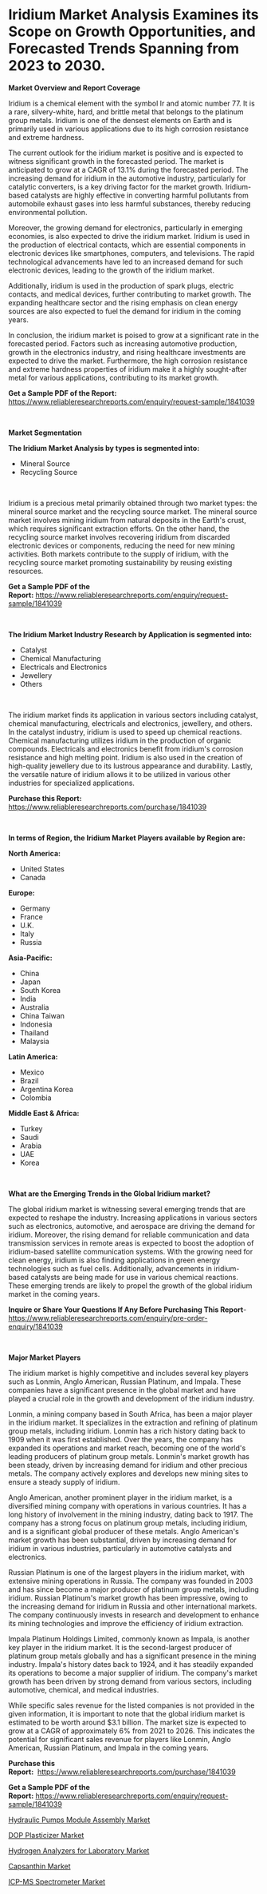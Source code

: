 <p><h1>Iridium Market Analysis Examines its Scope on Growth Opportunities, and Forecasted Trends Spanning from 2023 to 2030.</h1></p><p><strong>Market Overview and Report Coverage</strong></p>
<p><p>Iridium is a chemical element with the symbol Ir and atomic number 77. It is a rare, silvery-white, hard, and brittle metal that belongs to the platinum group metals. Iridium is one of the densest elements on Earth and is primarily used in various applications due to its high corrosion resistance and extreme hardness.</p><p>The current outlook for the iridium market is positive and is expected to witness significant growth in the forecasted period. The market is anticipated to grow at a CAGR of 13.1% during the forecasted period. The increasing demand for iridium in the automotive industry, particularly for catalytic converters, is a key driving factor for the market growth. Iridium-based catalysts are highly effective in converting harmful pollutants from automobile exhaust gases into less harmful substances, thereby reducing environmental pollution.</p><p>Moreover, the growing demand for electronics, particularly in emerging economies, is also expected to drive the iridium market. Iridium is used in the production of electrical contacts, which are essential components in electronic devices like smartphones, computers, and televisions. The rapid technological advancements have led to an increased demand for such electronic devices, leading to the growth of the iridium market.</p><p>Additionally, iridium is used in the production of spark plugs, electric contacts, and medical devices, further contributing to market growth. The expanding healthcare sector and the rising emphasis on clean energy sources are also expected to fuel the demand for iridium in the coming years.</p><p>In conclusion, the iridium market is poised to grow at a significant rate in the forecasted period. Factors such as increasing automotive production, growth in the electronics industry, and rising healthcare investments are expected to drive the market. Furthermore, the high corrosion resistance and extreme hardness properties of iridium make it a highly sought-after metal for various applications, contributing to its market growth.</p></p>
<p><strong>Get a Sample PDF of the Report:</strong> <a href="https://www.reliableresearchreports.com/enquiry/request-sample/1841039">https://www.reliableresearchreports.com/enquiry/request-sample/1841039</a></p>
<p>&nbsp;</p>
<p><strong>Market Segmentation</strong></p>
<p><strong>The Iridium Market Analysis by types is segmented into:</strong></p>
<p><ul><li>Mineral Source</li><li>Recycling Source</li></ul></p>
<p>&nbsp;</p>
<p><p>Iridium is a precious metal primarily obtained through two market types: the mineral source market and the recycling source market. The mineral source market involves mining iridium from natural deposits in the Earth's crust, which requires significant extraction efforts. On the other hand, the recycling source market involves recovering iridium from discarded electronic devices or components, reducing the need for new mining activities. Both markets contribute to the supply of iridium, with the recycling source market promoting sustainability by reusing existing resources.</p></p>
<p><strong>Get a Sample PDF of the Report:</strong>&nbsp;<a href="https://www.reliableresearchreports.com/enquiry/request-sample/1841039">https://www.reliableresearchreports.com/enquiry/request-sample/1841039</a></p>
<p>&nbsp;</p>
<p><strong>The Iridium Market Industry Research by Application is segmented into:</strong></p>
<p><ul><li>Catalyst</li><li>Chemical Manufacturing</li><li>Electricals and Electronics</li><li>Jewellery</li><li>Others</li></ul></p>
<p>&nbsp;</p>
<p><p>The iridium market finds its application in various sectors including catalyst, chemical manufacturing, electricals and electronics, jewellery, and others. In the catalyst industry, iridium is used to speed up chemical reactions. Chemical manufacturing utilizes iridium in the production of organic compounds. Electricals and electronics benefit from iridium's corrosion resistance and high melting point. Iridium is also used in the creation of high-quality jewellery due to its lustrous appearance and durability. Lastly, the versatile nature of iridium allows it to be utilized in various other industries for specialized applications.</p></p>
<p><strong>Purchase this Report:</strong>&nbsp; <a href="https://www.reliableresearchreports.com/purchase/1841039">https://www.reliableresearchreports.com/purchase/1841039</a></p>
<p>&nbsp;</p>
<p><strong>In terms of Region, the Iridium Market Players available by Region are:</strong></p>
<p>
    <p> <strong> North America: </strong>
        <ul>
            <li>United States</li>
            <li>Canada</li>
        </ul>
        </p> 
    <p> <strong> Europe: </strong>
        <ul>
            <li>Germany</li>
            <li>France</li>
            <li>U.K.</li>
            <li>Italy</li>
            <li>Russia</li>
        </ul>
        </p> 
    <p> <strong> Asia-Pacific: </strong>
        <ul>
            <li>China</li>
            <li>Japan</li>
            <li>South Korea</li>
            <li>India</li>
            <li>Australia</li>
            <li>China Taiwan</li>
            <li>Indonesia</li>
            <li>Thailand</li>
            <li>Malaysia</li>
        </ul>
        </p> 
    <p> <strong> Latin America: </strong>
        <ul>
            <li>Mexico</li>
            <li>Brazil</li>
            <li>Argentina Korea</li>
            <li>Colombia</li>
        </ul>
        </p> 
    <p> <strong> Middle East & Africa: </strong>
        <ul>
            <li>Turkey</li>
            <li>Saudi</li>
            <li>Arabia</li>
            <li>UAE</li>
            <li>Korea</li>
        </ul>
    </p>
    </p>
<p>&nbsp;</p>
<p><strong>What are the Emerging Trends in the Global Iridium market?</strong></p>
<p><p>The global iridium market is witnessing several emerging trends that are expected to reshape the industry. Increasing applications in various sectors such as electronics, automotive, and aerospace are driving the demand for iridium. Moreover, the rising demand for reliable communication and data transmission services in remote areas is expected to boost the adoption of iridium-based satellite communication systems. With the growing need for clean energy, iridium is also finding applications in green energy technologies such as fuel cells. Additionally, advancements in iridium-based catalysts are being made for use in various chemical reactions. These emerging trends are likely to propel the growth of the global iridium market in the coming years.</p></p>
<p><strong>Inquire or Share Your Questions If Any Before Purchasing This Report</strong>- <a href="https://www.reliableresearchreports.com/enquiry/pre-order-enquiry/1841039">https://www.reliableresearchreports.com/enquiry/pre-order-enquiry/1841039</a></p>
<p>&nbsp;</p>
<p><strong>Major Market Players</strong></p>
<p><p>The iridium market is highly competitive and includes several key players such as Lonmin, Anglo American, Russian Platinum, and Impala. These companies have a significant presence in the global market and have played a crucial role in the growth and development of the iridium industry.</p><p>Lonmin, a mining company based in South Africa, has been a major player in the iridium market. It specializes in the extraction and refining of platinum group metals, including iridium. Lonmin has a rich history dating back to 1909 when it was first established. Over the years, the company has expanded its operations and market reach, becoming one of the world's leading producers of platinum group metals. Lonmin's market growth has been steady, driven by increasing demand for iridium and other precious metals. The company actively explores and develops new mining sites to ensure a steady supply of iridium.</p><p>Anglo American, another prominent player in the iridium market, is a diversified mining company with operations in various countries. It has a long history of involvement in the mining industry, dating back to 1917. The company has a strong focus on platinum group metals, including iridium, and is a significant global producer of these metals. Anglo American's market growth has been substantial, driven by increasing demand for iridium in various industries, particularly in automotive catalysts and electronics.</p><p>Russian Platinum is one of the largest players in the iridium market, with extensive mining operations in Russia. The company was founded in 2003 and has since become a major producer of platinum group metals, including iridium. Russian Platinum's market growth has been impressive, owing to the increasing demand for iridium in Russia and other international markets. The company continuously invests in research and development to enhance its mining technologies and improve the efficiency of iridium extraction.</p><p>Impala Platinum Holdings Limited, commonly known as Impala, is another key player in the iridium market. It is the second-largest producer of platinum group metals globally and has a significant presence in the mining industry. Impala's history dates back to 1924, and it has steadily expanded its operations to become a major supplier of iridium. The company's market growth has been driven by strong demand from various sectors, including automotive, chemical, and medical industries.</p><p>While specific sales revenue for the listed companies is not provided in the given information, it is important to note that the global iridium market is estimated to be worth around $3.1 billion. The market size is expected to grow at a CAGR of approximately 6% from 2021 to 2026. This indicates the potential for significant sales revenue for players like Lonmin, Anglo American, Russian Platinum, and Impala in the coming years.</p></p>
<p><strong>Purchase this Report:</strong>&nbsp;&nbsp;<a href="https://www.reliableresearchreports.com/purchase/1841039">https://www.reliableresearchreports.com/purchase/1841039</a></p>
<p></p>
<p><strong>Get a Sample PDF of the Report:</strong>&nbsp;<a href="https://www.reliableresearchreports.com/enquiry/request-sample/1841039">https://www.reliableresearchreports.com/enquiry/request-sample/1841039</a></p>
<p><p><a href="https://medium.com/@markuspagac2023/hydraulic-pumps-module-assembly-market-research-report-its-history-and-forecast-2023-to-2030-8944819972c7">Hydraulic Pumps Module Assembly Market</a></p><p><a href="https://github.com/vimar16th/Market-Research-Report-List-1/blob/main/dop-plasticizer-market.md">DOP Plasticizer Market</a></p><p><a href="https://medium.com/@joannebell6556/hydrogen-analyzers-for-laboratory-market-share-evolution-and-market-growth-trends-2023-2030-1e497a699e1b">Hydrogen Analyzers for Laboratory Market</a></p><p><a href="https://github.com/sofayahoo2023/Market-Research-Report-List-1/blob/main/capsanthin-market.md">Capsanthin Market</a></p><p><a href="https://medium.com/@jasonmartin866/icp-ms-spectrometer-market-insights-into-market-cagr-market-trends-and-growth-strategies-6877f071fb91">ICP-MS Spectrometer Market</a></p></p>